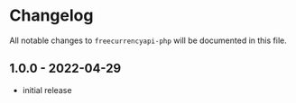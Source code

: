 # Changelog

All notable changes to `freecurrencyapi-php` will be documented in this file.

## 1.0.0 - 2022-04-29

- initial release
